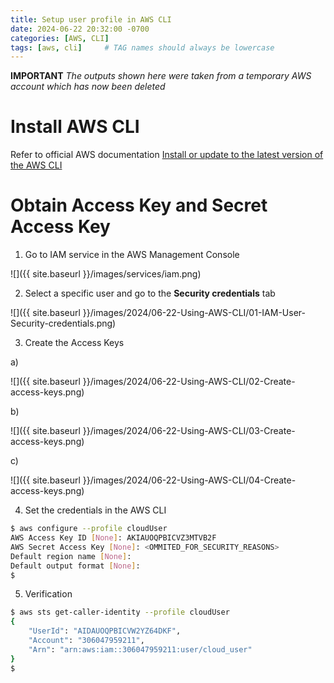 ```yaml
---
title: Setup user profile in AWS CLI
date: 2024-06-22 20:32:00 -0700
categories: [AWS, CLI]
tags: [aws, cli]     # TAG names should always be lowercase
---
```


**IMPORTANT**
*The outputs shown here were taken from a temporary AWS account which has now been deleted*

# Install AWS CLI

Refer to official AWS documentation [Install or update to the latest version of the AWS CLI](https://docs.aws.amazon.com/cli/latest/userguide/getting-started-install.html)

# Obtain Access Key and Secret Access Key

1. Go to IAM service in the AWS Management Console

![]({{ site.baseurl }}/images/services/iam.png)

2. Select a specific user and go to the **Security credentials** tab

![]({{ site.baseurl }}/images/2024/06-22-Using-AWS-CLI/01-IAM-User-Security-credentials.png)

3. Create the Access Keys

a)

![]({{ site.baseurl }}/images/2024/06-22-Using-AWS-CLI/02-Create-access-keys.png)

b)

![]({{ site.baseurl }}/images/2024/06-22-Using-AWS-CLI/03-Create-access-keys.png)

c)

![]({{ site.baseurl }}/images/2024/06-22-Using-AWS-CLI/04-Create-access-keys.png)

4. Set the credentials in the AWS CLI

```bash
$ aws configure --profile cloudUser
AWS Access Key ID [None]: AKIAUOQPBICVZ3MTVB2F
AWS Secret Access Key [None]: <OMMITED_FOR_SECURITY_REASONS>
Default region name [None]:
Default output format [None]:
$
```

5. Verification

```bash
$ aws sts get-caller-identity --profile cloudUser
{
    "UserId": "AIDAUOQPBICVW2YZ64DKF",
    "Account": "306047959211",
    "Arn": "arn:aws:iam::306047959211:user/cloud_user"
}
$
```